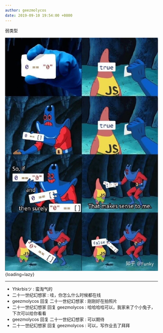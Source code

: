 ```yaml
---
author: geezmolycos
date: 2019-09-10 19:54:00 +0800
---
```


弱类型

![](/images/qq-zone/2019-09-10-js.jpg){loading=lazy}

---

- Yhkrbisツ : 蛮淘气的
- 二十一世纪幻想家 : 哇，你怎么什么时候都在线
- geezmolycos 回复 二十一世纪幻想家 : 刚刚好在拍照片
- 二十一世纪幻想家 回复 geezmolycos : 哈哈哈哈可以，我家来了个小兔子，下次可以给你看看
- geezmolycos 回复 二十一世纪幻想家 : 可以期待
- 二十一世纪幻想家 回复 geezmolycos : 可以，写作业去了拜拜
